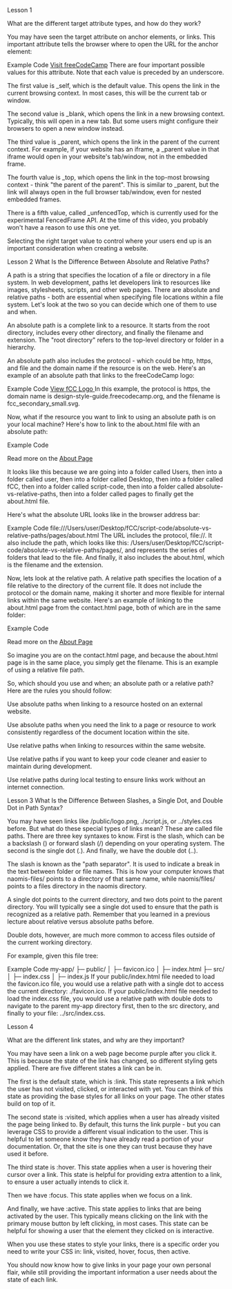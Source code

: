 <!-- @format -->

Lesson 1

What are the different target attribute types, and how do they work?

You may have seen the target attribute on anchor elements, or links. This important attribute tells the browser where to open the URL for the anchor element:

Example Code
<a href="https://freecodecamp.org" target="_blank">Visit freeCodeCamp</a>
There are four important possible values for this attribute. Note that each value is preceded by an underscore.

The first value is \_self, which is the default value. This opens the link in the current browsing context. In most cases, this will be the current tab or window.

The second value is \_blank, which opens the link in a new browsing context. Typically, this will open in a new tab. But some users might configure their browsers to open a new window instead.

The third value is \_parent, which opens the link in the parent of the current context. For example, if your website has an iframe, a \_parent value in that iframe would open in your website's tab/window, not in the embedded frame.

The fourth value is \_top, which opens the link in the top-most browsing context - think "the parent of the parent". This is similar to \_parent, but the link will always open in the full browser tab/window, even for nested embedded frames.

There is a fifth value, called \_unfencedTop, which is currently used for the experimental FencedFrame API. At the time of this video, you probably won't have a reason to use this one yet.

Selecting the right target value to control where your users end up is an important consideration when creating a website.

Lesson 2
What Is the Difference Between Absolute and Relative Paths?

A path is a string that specifies the location of a file or directory in a file system. In web development, paths let developers link to resources like images, stylesheets, scripts, and other web pages. There are absolute and relative paths - both are essential when specifying file locations within a file system. Let's look at the two so you can decide which one of them to use and when.

An absolute path is a complete link to a resource. It starts from the root directory, includes every other directory, and finally the filename and extension. The "root directory" refers to the top-level directory or folder in a hierarchy.

An absolute path also includes the protocol - which could be http, https, and file and the domain name if the resource is on the web. Here's an example of an absolute path that links to the freeCodeCamp logo:

Example Code
<a href="https://design-style-guide.freecodecamp.org/img/fcc_secondary_small.svg">
View fCC Logo
</a>
In this example, the protocol is https, the domain name is design-style-guide.freecodecamp.org, and the filename is fcc_secondary_small.svg.

Now, what if the resource you want to link to using an absolute path is on your local machine? Here's how to link to the about.html file with an absolute path:

Example Code

<p>
  Read more on the
  <a
    href="/Users/user/Desktop/fCC/script-code/absolute-vs-relative-paths/pages/about.html"
    >About Page</a
    >
</p>
It looks like this because we are going into a folder called Users, then into a folder called user, then into a folder called Desktop, then into a folder called fCC, then into a folder called script-code, then into a folder called absolute-vs-relative-paths, then into a folder called pages to finally get the about.html file.

Here's what the absolute URL looks like in the browser address bar:

Example Code
file:///Users/user/Desktop/fCC/script-code/absolute-vs-relative-paths/pages/about.html
The URL includes the protocol, file://. It also include the path, which looks like this: /Users/user/Desktop/fCC/script-code/absolute-vs-relative-paths/pages/, and represents the series of folders that lead to the file. And finally, it also includes the about.html, which is the filename and the extension.

Now, lets look at the relative path. A relative path specifies the location of a file relative to the directory of the current file. It does not include the protocol or the domain name, making it shorter and more flexible for internal links within the same website. Here's an example of linking to the about.html page from the contact.html page, both of which are in the same folder:

Example Code

<p>
  Read more on the
  <a href="about.html">About Page</a>
</p>
So imagine you are on the contact.html page, and because the about.html page is in the same place, you simply get the filename. This is an example of using a relative file path.

So, which should you use and when; an absolute path or a relative path? Here are the rules you should follow:

Use absolute paths when linking to a resource hosted on an external website.

Use absolute paths when you need the link to a page or resource to work consistently regardless of the document location within the site.

Use relative paths when linking to resources within the same website.

Use relative paths if you want to keep your code cleaner and easier to maintain during development.

Use relative paths during local testing to ensure links work without an internet connection.

Lesson 3
What Is the Difference Between Slashes, a Single Dot, and Double Dot in Path Syntax?

You may have seen links like /public/logo.png, ./script.js, or ../styles.css before. But what do these special types of links mean? These are called file paths. There are three key syntaxes to know. First is the slash, which can be a backslash (\) or forward slash (/) depending on your operating system. The second is the single dot (.). And finally, we have the double dot (..).

The slash is known as the "path separator". It is used to indicate a break in the text between folder or file names. This is how your computer knows that naomis-files/ points to a directory of that same name, while naomis/files/ points to a files directory in the naomis directory.

A single dot points to the current directory, and two dots point to the parent directory. You will typically see a single dot used to ensure that the path is recognized as a relative path. Remember that you learned in a previous lecture about relative versus absolute paths before.

Double dots, however, are much more common to access files outside of the current working directory.

For example, given this file tree:

Example Code
my-app/
├─ public/
│ ├─ favicon.ico
│ ├─ index.html
├─ src/
│ ├─ index.css
│ ├─ index.js
If your public/index.html file needed to load the favicon.ico file, you would use a relative path with a single dot to access the current directory: ./favicon.ico. If your public/index.html file needed to load the index.css file, you would use a relative path with double dots to navigate to the parent my-app directory first, then to the src directory, and finally to your file: ../src/index.css.

Lesson 4

What are the different link states, and why are they important?

You may have seen a link on a web page become purple after you click it. This is because the state of the link has changed, so different styling gets applied. There are five different states a link can be in.

The first is the default state, which is :link. This state represents a link which the user has not visited, clicked, or interacted with yet. You can think of this state as providing the base styles for all links on your page. The other states build on top of it.

The second state is :visited, which applies when a user has already visited the page being linked to. By default, this turns the link purple - but you can leverage CSS to provide a different visual indication to the user. This is helpful to let someone know they have already read a portion of your documentation. Or, that the site is one they can trust because they have used it before.

The third state is :hover. This state applies when a user is hovering their cursor over a link. This state is helpful for providing extra attention to a link, to ensure a user actually intends to click it.

Then we have :focus. This state applies when we focus on a link.

And finally, we have :active. This state applies to links that are being activated by the user. This typically means clicking on the link with the primary mouse button by left clicking, in most cases. This state can be helpful for showing a user that the element they clicked on is interactive.

When you use these states to style your links, there is a specific order you need to write your CSS in: link, visited, hover, focus, then active.

You should now know how to give links in your page your own personal flair, while still providing the important information a user needs about the state of each link.
